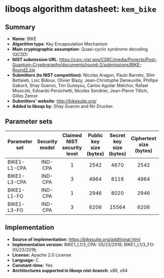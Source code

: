 liboqs algorithm datasheet: `kem_bike`
======================================

Summary
-------

- **Name**: BIKE
- **Algorithm type**: Key Encapsulation Mechanism
- **Main cryptographic assumption**: Quasi-cyclic syndrome decoding (QCSD)
- **NIST submission URL**: https://csrc.nist.gov/CSRC/media/Projects/Post-Quantum-Cryptography/documents/round-2/submissions/BIKE-Round2.zip
- **Submitters (to NIST competition)**: Nicolas Aragon, Paulo Barreto, Slim Bettaieb, Loic Bidoux, Olivier Blazy, Jean-Christophe Deneuville, Phillipe Gaborit, Shay Gueron, Tim Guneysu, Carlos Aguilar Melchor, Rafael Misoczki, Edoardo Persichetti, Nicolas Sendrier, Jean-Pierre Tillich, Gilles Zemor
- **Submitters' website**: http://bikesuite.org/
- **Added to liboqs by**: Shay Gueron and Nir Drucker.

Parameter sets
--------------

| Parameter set       | Security model | Claimed NIST security level | Public key size (bytes) | Secret key size (bytes) | Ciphertext size (bytes) | Shared secret size (bytes) |
|---------------------|:--------------:|:---------------------------:|:-----------------------:|:-----------------------:|:-----------------------:|:--------------------------:|
| BIKE1-L1-CPA        |     IND-CPA    |              1              |           2542          |          4670          |           2542          |             32             |
| BIKE1-L3-CPA        |     IND-CPA    |              3              |           4964          |          8116          |           4964          |             32             |
| BIKE1-L1-FO         |     IND-CPA    |              1              |           2946          |          8020          |           2946          |             32             |
| BIKE1-L3-FO         |     IND-CPA    |              3              |           6206          |         15564          |           6206          |             32             |


Implementation
--------------

- **Source of implementation:** https://bikesuite.org/additional.html
- **Implementation version:** BIKE1_L1/3_CPA: 05/23/2018; BIKE1_L1/3_FO: 05/23/2018;
- **License:** Apache 2.0 License
- **Language:** C
- **Constant-time:** Yes
- **Architectures supported in liboqs nist-branch**: x86, x64
